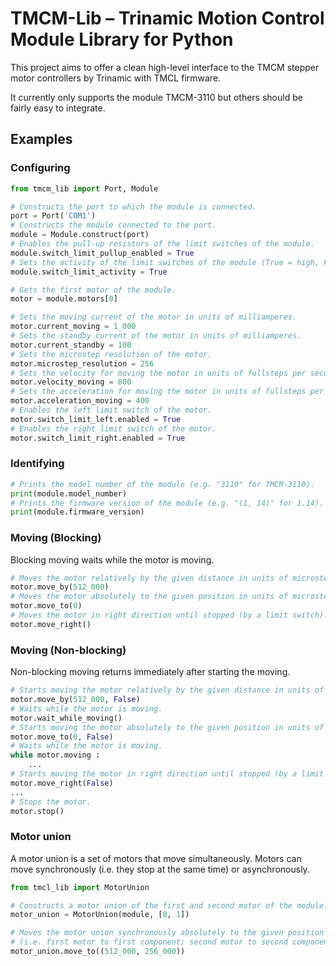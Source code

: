 # TMCM-Lib – Trinamic Motion Control Module Library for Python

This project aims to offer a clean high-level interface to the TMCM stepper motor controllers by
Trinamic with TMCL firmware.

It currently only supports the module TMCM-3110 but others should be fairly easy to integrate.
## Examples

### Configuring

``` python
from tmcm_lib import Port, Module

# Constructs the port to which the module is connected.
port = Port('COM1')
# Constructs the module connected to the port.
module = Module.construct(port)
# Enables the pull-up resistors of the limit switches of the module.
module.switch_limit_pullup_enabled = True
# Sets the activity of the limit switches of the module (True = high, False = low).
module.switch_limit_activity = True

# Gets the first motor of the module.
motor = module.motors[0]

# Sets the moving current of the motor in units of milliamperes.
motor.current_moving = 1_000
# Sets the standby current of the motor in units of milliamperes.
motor.current_standby = 100 
# Sets the microstep resolution of the motor.
motor.microstep_resolution = 256
# Sets the velocity for moving the motor in units of fullsteps per second.
motor.velocity_moving = 800
# Sets the acceleration for moving the motor in units of fullsteps per square second.
motor.acceleration_moving = 400
# Enables the left limit switch of the motor.
motor.switch_limit_left.enabled = True
# Enables the right limit switch of the motor.
motor.switch_limit_right.enabled = True
```

### Identifying

``` python
# Prints the model number of the module (e.g. "3110" for TMCM-3110).
print(module.model_number)
# Prints the firmware version of the module (e.g. "(1, 14)" for 1.14).
print(module.firmware_version)
```

### Moving (Blocking)

Blocking moving waits while the motor is moving.

``` python
# Moves the motor relatively by the given distance in units of microsteps.
motor.move_by(512_000)
# Moves the motor absolutely to the given position in units of microsteps.
motor.move_to(0)
# Moves the motor in right direction until stopped (by a limit switch).
motor.move_right()
```

### Moving (Non-blocking)

Non-blocking moving returns immediately after starting the moving.

``` python
# Starts moving the motor relatively by the given distance in units of microsteps.
motor.move_by(512_000, False)
# Waits while the motor is moving.
motor.wait_while_moving()
# Starts moving the motor absolutely to the given position in units of microsteps.
motor.move_to(0, False)
# Waits while the motor is moving.
while motor.moving :
    ...
# Starts moving the motor in right direction until stopped (by a limit switch or stop).
motor.move_right(False)
...
# Stops the motor.
motor.stop()
```

### Motor union

A motor union is a set of motors that move simultaneously.
Motors can move synchronously (i.e. they stop at the same time) or asynchronously.

``` python
from tmcl_lib import MotorUnion

# Constructs a motor union of the first and second motor of the module.
motor_union = MotorUnion(module, [0, 1])

# Moves the motor union synchronously absolutely to the given position in units of microsteps
# (i.e. first motor to first component; second motor to second component).
motor_union.move_to((512_000, 256_000))
```